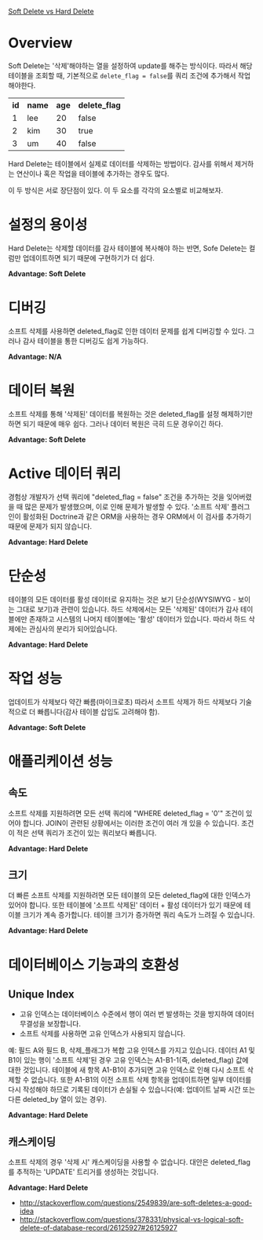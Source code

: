 [Soft Delete vs Hard Delete](https://abstraction.blog/2015/06/28/soft-vs-hard-delete#recommendation)


# Overview

Soft Delete는 '삭제'해야하는 열을 설정하여 update를 해주는 방식이다. 따라서 해당 테이블을 조회할 때, 기본적으로 `delete_flag = false`를 쿼리 조건에 추가해서 작업해야한다.
<table>
  <tr>
    <th>id</th>
    <th>name</th>
    <th>age</th>
    <th>delete_flag</th>
  </tr>  
  <tr>
    <td>1</td>
    <td>lee</td>
    <td>20</td>
    <td>false</td>
  </tr>
  <tr>
    <td>2</td>
    <td>kim</td>
    <td>30</td>
    <td>true</td>
  </tr>
  <tr>
    <td>3</td>
    <td>um</td>
    <td>40</td>
    <td>false</td>
  </tr>
</table>

Hard Delete는 테이블에서 실제로 데이터를 삭제하는 방법이다. 감사를 위해서 제거하는 연산이나 혹은 작업을 테이블에 추가하는 경우도 많다.

이 두 방식은 서로 장단점이 있다. 이 두 요소를 각각의 요소별로 비교해보자.

# 설정의 용이성

Hard Delete는 삭제할 데이터를 감사 테이블에 복사해야 하는 반면, Sofe Delete는 컬럼만 업데이트하면 되기 때문에 구현하기가 더 쉽다.

**Advantage: Soft Delete**

# 디버깅
소프트 삭제를 사용하면 deleted_flag로 인한 데이터 문제를 쉽게 디버깅할 수 있다.
그러나 감사 테이블을 통한 디버깅도 쉽게 가능하다.

**Advantage: N/A**

# 데이터 복원
소프트 삭제를 통해 '삭제된' 데이터를 복원하는 것은 deleted_flag를 설정 해제하기만 하면 되기 때문에 매우 쉽다.
그러나 데이터 복원은 극히 드문 경우이긴 하다.

**Advantage: Soft Delete**

# Active 데이터 쿼리
경험상 개발자가 선택 쿼리에 "deleted_flag = false" 조건을 추가하는 것을 잊어버렸을 때 많은 문제가 발생했으며, 이로 인해 문제가 발생할 수 있다.
'소프트 삭제' 플러그인이 활성화된 Doctrine과 같은 ORM을 사용하는 경우 ORM에서 이 검사를 추가하기 때문에 문제가 되지 않습니다.

**Advantage: Hard Delete**

# 단순성
테이블의 모든 데이터를 활성 데이터로 유지하는 것은 보기 단순성(WYSIWYG - 보이는 그대로 보기)과 관련이 있습니다.
하드 삭제에서는 모든 '삭제된' 데이터가 감사 테이블에만 존재하고 시스템의 나머지 테이블에는 '활성' 데이터가 있습니다. 따라서 하드 삭제에는 관심사의 분리가 되어있습니다.

**Advantage: Hard Delete**

# 작업 성능
업데이트가 삭제보다 약간 빠름(마이크로초)
따라서 소프트 삭제가 하드 삭제보다 기술적으로 더 빠릅니다(감사 테이블 삽입도 고려해야 함).

**Advantage: Soft Delete**

# 애플리케이션 성능

## 속도
소프트 삭제를 지원하려면 모든 선택 쿼리에 "WHERE deleted_flag = '0'" 조건이 있어야 합니다.
JOIN이 관련된 상황에서는 이러한 조건이 여러 개 있을 수 있습니다.
조건이 적은 선택 쿼리가 조건이 있는 쿼리보다 빠릅니다.

**Advantage: Hard Delete**

## 크기
더 빠른 소프트 삭제를 지원하려면 모든 테이블의 모든 deleted_flag에 대한 인덱스가 있어야 합니다.
또한 테이블에 '소프트 삭제된' 데이터 + 활성 데이터가 있기 때문에 테이블 크기가 계속 증가합니다.
테이블 크기가 증가하면 쿼리 속도가 느려질 수 있습니다.

**Advantage: Hard Delete**

# 데이터베이스 기능과의 호환성

## Unique Index
- 고유 인덱스는 데이터베이스 수준에서 행이 여러 번 발생하는 것을 방지하여 데이터 무결성을 보장합니다.
- 소프트 삭제를 사용하면 고유 인덱스가 사용되지 않습니다.

예:
필드 A와 필드 B, 삭제_플래그가 복합 고유 인덱스를 가지고 있습니다.
데이터 A1 및 B1이 있는 행이 '소프트 삭제'된 경우 고유 인덱스는 A1-B1-1(즉, deleted_flag) 값에 대한 것입니다.
테이블에 새 항목 A1-B1이 추가되면 고유 인덱스로 인해 다시 소프트 삭제할 수 없습니다.
또한 A1-B1의 이전 소프트 삭제 항목을 업데이트하면 일부 데이터를 다시 작성해야 하므로 기록된 데이터가 손실될 수 있습니다(예: 업데이트 날짜 시간 또는 다른 deleted_by 열이 있는 경우).

**Advantage: Hard Delete**

## 캐스케이딩
소프트 삭제의 경우 '삭제 시' 캐스케이딩을 사용할 수 없습니다.
대안은 deleted_flag를 추적하는 'UPDATE' 트리거를 생성하는 것입니다.

**Advantage: Hard Delete**

- http://stackoverflow.com/questions/2549839/are-soft-deletes-a-good-idea
- http://stackoverflow.com/questions/378331/physical-vs-logical-soft-delete-of-database-record/26125927#26125927



